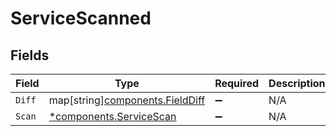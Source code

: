 # ServiceScanned


## Fields

| Field                                                                   | Type                                                                    | Required                                                                | Description                                                             |
| ----------------------------------------------------------------------- | ----------------------------------------------------------------------- | ----------------------------------------------------------------------- | ----------------------------------------------------------------------- |
| `Diff`                                                                  | map[string][components.FieldDiff](../../models/components/fielddiff.md) | :heavy_minus_sign:                                                      | N/A                                                                     |
| `Scan`                                                                  | [*components.ServiceScan](../../models/components/servicescan.md)       | :heavy_minus_sign:                                                      | N/A                                                                     |